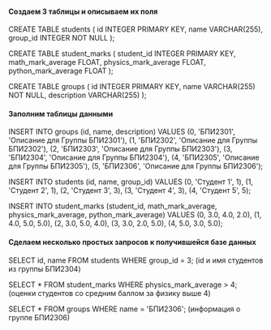 #### Создаем 3 таблицы и описываем их поля

CREATE TABLE students (
  id INTEGER PRIMARY KEY,
  name VARCHAR(255),
  group_id INTEGER NOT NULL
);

CREATE TABLE student_marks (
  student_id INTEGER PRIMARY KEY,
  math_mark_average FLOAT,
  physics_mark_average FLOAT,
  python_mark_average FLOAT
);

CREATE TABLE groups (
  id INTEGER PRIMARY KEY,
  name VARCHAR(255) NOT NULL,
  description VARCHAR(255)
);

#### Заполним таблицы данными

INSERT INTO groups (id, name, description) VALUES
(0, 'БПИ2301', 'Описание для Группы БПИ2301'),
(1, 'БПИ2302', 'Описание для Группы БПИ2302'),
(2, 'БПИ2303', 'Описание для Группы БПИ2303'),
(3, 'БПИ2304', 'Описание для Группы БПИ2304'),
(4, 'БПИ2305', 'Описание для Группы БПИ2305'),
(5, 'БПИ2306', 'Описание для Группы БПИ2306');

INSERT INTO students (id, name, group_id) VALUES
(0, 'Студент 1', 1),
(1, 'Студент 2', 1),
(2, 'Студент 3', 3),
(3, 'Студент 4', 3),
(4, 'Студент 5', 5);

INSERT INTO student_marks (student_id, math_mark_average, physics_mark_average, python_mark_average) VALUES
(0, 3.0, 4.0, 2.0),
(1, 4.0, 5.0, 5.0),
(2, 3.0, 5.0, 4.0),
(3, 3.0, 2.0, 5.0),
(4, 5.0, 3.0, 5.0);

#### Сделаем несколько простых запросов к получившейся базе данных

SELECT id, name FROM students WHERE group_id = 3;
(id и имя студентов из группы БПИ2304)

SELECT * FROM student_marks WHERE physics_mark_average > 4;
(оценки студентов со средним баллом за физику выше 4)

SELECT * FROM groups WHERE name = 'БПИ2306';
(информация о группе БПИ2306)